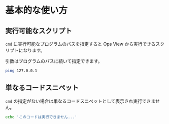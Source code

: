 # 基本的な使い方

## 実行可能なスクリプト

`cmd` に実行可能なプログラムのパスを指定すると Ops View から実行できるスクリプトになります。

引数はプログラムのパスに続いて指定できます。

```bash {cmd: ["/bin/bash", "-o", "errexit", "-c"]}
ping 127.0.0.1
```

## 単なるコードスニペット

`cmd` の指定がない場合は単なるコードスニペットとして表示され実行できません。

```bash
echo 'このコードは実行できません...'
```
